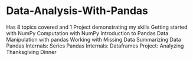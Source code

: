 # Data-Analysis-With-Pandas
Has 8 topics covered and 1 Project demonstrating my skills
Getting started with NumPy
Computation with NumPy
Introduction to Pandas
Data Manipulation with pandas
Working with Missing Data
Summarizing Data
Pandas Internals: Series
Pandas Internals: Dataframes
Project: Analyzing Thanksgiving Dinner
